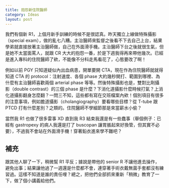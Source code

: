 ```yaml
---
title: 抱怨新住院醫師
category: Ideas
layout: post
---
```


我們有個新 R1，上個月新手訓練的時候不是很認真。昨天獨立上線做特殊攝影（special exam），做的亂七八糟。主治醫師來監督之後看不下去自己上台，結果學弟就直接放著主治醫師做，自己在外面滑手機。主治醫師下台之後就很生氣，但是她不太當面罵人，就跟 CR 大大的抱怨一番，於是下週我得再來帶他幾次。已經是進入專科的住院醫師了欸，不能像不分科走馬看花了，心態要改了啊！

例如以前 PGY 只知道疑似內出血病患，開單要開 CTA，現在作為住院醫師就就得知道 CTA 的 protocol：注射速度、各個 phase 大約幾秒開打、範圍到哪裡、為什麼有主治醫師喜歡兩個 arterial phase 等等。然後特殊攝影也是，雙對比劑攝影（double contrast）的三個 phase 是什麼？下消化道攝影什麼時候打氣？上消化道攝影翻身怎麼翻？一問三不知，這些都有寫在交班檔案內欸！個別項目有很多的注意事項，例如膽道攝影（cholangiography）要看哪些目標？從 T-tube 跟 PTCD 打有什麼差別？之類的。住院醫師不學細節那是來當薪水小偷？

當然我 R1 也做了很多雷事 XD 直到我 R3 結束我還是有一些蠢事（舉個例子：已經有 gastropexy 的病人我還是打了 buscopan 讓胃脹起來好換管，但其實不必要），不過我不會站在外面滑手機！穿著鉛衣進來學不難吧？

## 補充

跟其他人聊了一下，稍微幫 R1 平反；據說是帶他的 senior R 不讓他進去操作，避免出事；結果讓他過了一週還是什麼都不會，連穿著手術衣戴無菌手套都沒有練習過。這樣不知道是誰的責任哩？總之，把他們全部抓來重新「稍微」教育了一下，做了個小講義給他們。
